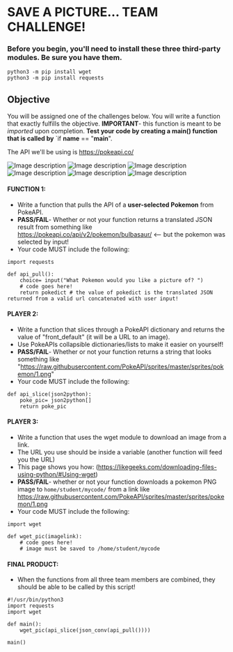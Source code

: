 # SAVE A PICTURE... TEAM CHALLENGE!

### Before you begin, you'll need to install these three third-party modules. Be sure you have them.

    python3 -m pip install wget
    python3 -m pip install requests

## Objective
You will be assigned one of the challenges below. You will write a function that exactly fulfills the objective. **IMPORTANT**- this function is meant to be *imported* upon completion. **Test your code by creating a main() function that is called by** `if __name__ == "__main__". 

The API we'll be using is https://pokeapi.co/

![Image description](https://raw.githubusercontent.com/PokeAPI/sprites/master/sprites/pokemon/1.png)
![Image description](https://raw.githubusercontent.com/PokeAPI/sprites/master/sprites/pokemon/4.png)
![Image description](https://raw.githubusercontent.com/PokeAPI/sprites/master/sprites/pokemon/7.png)
![Image description](https://raw.githubusercontent.com/PokeAPI/sprites/master/sprites/pokemon/144.png)
![Image description](https://raw.githubusercontent.com/PokeAPI/sprites/master/sprites/pokemon/145.png)
![Image description](https://raw.githubusercontent.com/PokeAPI/sprites/master/sprites/pokemon/146.png)

#### FUNCTION 1:
- Write a function that pulls the API of a **user-selected Pokemon** from PokeAPI.
- **PASS/FAIL**- Whether or not your function returns a translated JSON result from something like https://pokeapi.co/api/v2/pokemon/bulbasaur/ <-- but the pokemon was selected by input!
- Your code MUST include the following:

```
import requests

def api_pull():
    choice= input("What Pokemon would you like a picture of? ")
    # code goes here!
    return pokedict # the value of pokedict is the translated JSON returned from a valid url concatenated with user input!
```


#### PLAYER 2:
- Write a function that slices through a PokeAPI dictionary and returns the value of "front_default" (it will be a URL to an image).
- Use PokeAPIs collapsible dictionaries/lists to make it easier on yourself!
- **PASS/FAIL**- Whether or not your function returns a string that looks something like "https://raw.githubusercontent.com/PokeAPI/sprites/master/sprites/pokemon/1.png"
- Your code MUST include the following:

```
def api_slice(json2python):
    poke_pic= json2python[]
    return poke_pic

```

#### PLAYER 3:
- Write a function that uses the wget module to download an image from a link.
- The URL you use should be inside a variable (another function will feed you the URL)
- This page shows you how: (https://likegeeks.com/downloading-files-using-python/#Using-wget)
- **PASS/FAIL**- whether or not your function downloads a pokemon PNG image to `home/student/mycode/` from a link like https://raw.githubusercontent.com/PokeAPI/sprites/master/sprites/pokemon/1.png
- Your code MUST include the following:

```
import wget

def wget_pic(imagelink):
    # code goes here!
    # image must be saved to /home/student/mycode

```

#### FINAL PRODUCT:

- When the functions from all three team members are combined, they should be able to be called by this script!

```
#!/usr/bin/python3
import requests
import wget

def main():
    wget_pic(api_slice(json_conv(api_pull())))

main()
```
    
